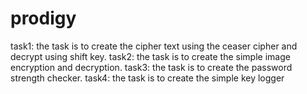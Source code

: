 # prodigy
task1:
the task is to create the cipher text using the ceaser cipher and decrypt using shift key.
task2:
the task is to create the simple image encryption and decryption.
task3:
the task is to create the password strength checker.
task4:
the task is to create the simple key logger
